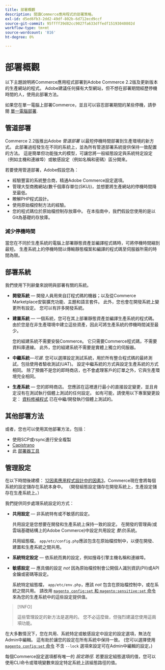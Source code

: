 ```yaml
---
title: 部署概觀
description: 閱讀Commerce應用程式的部署策略。
exl-id: d5ed6fb3-2dd2-49df-802b-6d712ecd9ccf
source-git-commit: 95ffff39d82cc9027fa633dffedf15193040802d
workflow-type: tm+mt
source-wordcount: '816'
ht-degree: 0%

---
```


# 部署概觀

以下主題說明將Commerce應用程式部署到Adobe Commerce 2.2版及更新版本的生產網站的程式。 Adobe建議任何擁有大型網站，但不想在部署期間經歷停機時間的人，使用此部署方法。

如果您在單一電腦上部署Commerce，並且可以容忍部署期間的某些停機，請參閱 [單一電腦部署](../deployment/single-machine.md).

## 管道部署

Commerce 2.2版推出Adobe _管道部署_ 以最短停機時間部署到生產環境的新方式。 此部署過程發生在不同的系統上，並為所有管道部署系統提供保持一致配置的方法。 這是簡單但功能強大的模型，可讓您將一般組態設定與系統特定設定（例如主機和連線埠）或敏感設定（例如名稱和密碼）區分開來。

若要使用管道部署，Adobe假設您為：

- 經驗豐富的系統整合商，精通Adobe Commerce設定選項。
- 管理大型商務網站(數千個庫存單位(SKU))，並想要將生產網站的停機時間降至最低。
- 瞭解PHP程式設計。
- 使用原始檔控制方法的經驗。
- 您的程式碼位於原始檔控制存放庫中。 在本指南中，我們假設您使用的是以Git為基礎的存放庫。

### 減少停機時間

當您在不同於生產系統的電腦上部署靜態資產並編譯程式碼時，可將停機時間縮到最短。 生產系統上的停機時間以傳輸靜態檔案和編譯的程式碼至伺服器所需的時間為限。

## 部署系統

我們使用下列辭彙來說明與部署有關的系統。

- **開發系統** — 開發人員用來自訂程式碼的機器；以及從Commerce Marketplace安裝擴充功能、主題和語言套件。 此外，您也會在開發系統上變更所有設定。 您可以有許多開發系統。

- **建置系統** — 一個系統，您可在其上部署靜態資產並編譯生產系統的程式碼。 由於您是在非生產環境中建立這些資產，因此可將生產系統的停機時間減至最少。

   您的組建系統不需要安裝Commerce。 它只需要Commerce程式碼，不需要資料庫連線。 此外，您的組建系統不需要是實體上獨立的伺服器。

- **中繼系統**—_可選_. 您可以選擇設定測試系統，用於所有整合程式碼的最終測試，包括使用者驗收測試(UAT)。 設定中繼系統的方式與設定生產系統的方式相同。 除了預備不是您的即時商店，也不會處理客戶的訂單之外，它與生產環境完全相同。

- **生產系統** — 您的即時商店。 您應該在這裡進行最小的直接設定變更，並且肯定沒有在測試執行個體上測試的任何設定。 如有可能，請使用以下專案變更設定： [資料修補程式](https://developer.adobe.com/commerce/php/development/components/declarative-schema/patches/) 已在中繼/開發執行個體上測試的。

## 其他部署方法

或者，您也可以使用其他部署方法，包括：

- 使用SCP或rsync進行安全複製
- [Capistrano](https://capistranorb.com/documentation/overview/what-is-capistrano)
- 此 [部署器工具](https://deployer.org/)

## 管理設定

在以下時間後建模： [12因素應用程式設計中的因素3](https://12factor.net/config)，Commerce現在會將每個系統的設定儲存在系統本身中。 （開發組態設定儲存在開發系統上，生產設定儲存在生產系統上。）

我們提供同步處理系統設定的方式：

- **共用設定** — 非系統特有或不敏感的設定。

   共用設定是您想要在開發和生產系統上保持一致的設定。 在開發的管理員(或雲端基礎結構上的Adobe Commerce)中設定共用設定 _整合_)系統。

   共用組態檔， `app/etc/config.php`應該包含在原始檔控制中，以便在開發、建置和生產系統之間共用。

- **系統特定設定** — 依系統而異的設定，例如搜尋引擎主機名稱和連線埠。

- **敏感設定** — 應具備的設定 _not_ 因為原始檔控制會公開個人識別資訊(PII)或API金鑰或密碼等設定。

   系統特定組態檔， `app/etc/env.php`，應該 _not_ 包含在原始檔控制中，或在系統之間共用。 請改用 [`magento config:set` 和 `magento:sensitive:set` 命令](../cli/set-configuration-values.md) 來為您的生產系統中的這些設定提供值。

>[!INFO]
>
>這些管理設定的新方法是選用的。 您不必這麼做，但強烈建議您使用這兩項功能。

在大多數情況下，您在共用、系統特定或敏感設定中設定的設定選項，無法在Admin中編輯。 這有助於讓您的設定在所有系統中保持一致。 (您可以選擇使用 [`magento config:set` 命令](../cli/set-configuration-values.md) 不含 `--lock` 選項來設定可在Admin中編輯的設定。)

每個Commerce設定選項都有唯一的 _設定路徑_. 若要設定組態選項的值，您可以使用CLI命令或環境變數來設定特定系統上該組態路徑的值。
